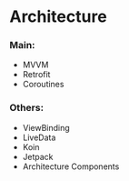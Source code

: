 # Architecture

### **Main**:
- MVVM 
- Retrofit 
- Coroutines 

### **Others**:
- ViewBinding 
- LiveData 
- Koin 
- Jetpack 
- Architecture Components
